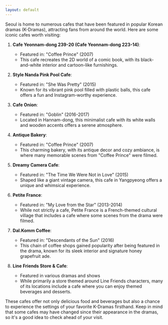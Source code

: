 ```yaml
---
layout: default
---
```

Seoul is home to numerous cafes that have been featured in popular Korean dramas (K-Dramas), attracting fans from around the world. Here are some iconic cafes worth visiting:

1. **Cafe Yeonnam-dong 239-20 (Cafe Yeonnam-dong 223-14)**:
   - Featured in: "Coffee Prince" (2007)
   - This cafe recreates the 2D world of a comic book, with its black-and-white interior and cartoon-like furnishings.

2. **Style Nanda Pink Pool Cafe**:
   - Featured in: "She Was Pretty" (2015)
   - Known for its vibrant pink pool filled with plastic balls, this cafe offers a fun and Instagram-worthy experience.

3. **Cafe Onion**:
   - Featured in: "Goblin" (2016-2017)
   - Located in Hannam-dong, this minimalist cafe with its white walls and wooden accents offers a serene atmosphere.

4. **Antique Bakery**:
   - Featured in: "Coffee Prince" (2007)
   - This charming bakery, with its antique decor and cozy ambiance, is where many memorable scenes from "Coffee Prince" were filmed.

5. **Dreamy Camera Cafe**:
   - Featured in: "The Time We Were Not in Love" (2015)
   - Shaped like a giant vintage camera, this cafe in Yangpyeong offers a unique and whimsical experience.

6. **Petite France**:
   - Featured in: "My Love from the Star" (2013-2014)
   - While not strictly a cafe, Petite France is a French-themed cultural village that includes a cafe where some scenes from the drama were filmed.

7. **Dal.Komm Coffee**:
   - Featured in: "Descendants of the Sun" (2016)
   - This chain of coffee shops gained popularity after being featured in the drama, known for its sleek interior and signature honey grapefruit ade.

8. **Line Friends Store & Cafe**:
   - Featured in various dramas and shows
   - While primarily a store themed around Line Friends characters, many of its locations include a cafe where you can enjoy themed beverages and desserts.

These cafes offer not only delicious food and beverages but also a chance to experience the settings of your favorite K-Dramas firsthand. Keep in mind that some cafes may have changed since their appearance in the dramas, so it's a good idea to check ahead of your visit.
